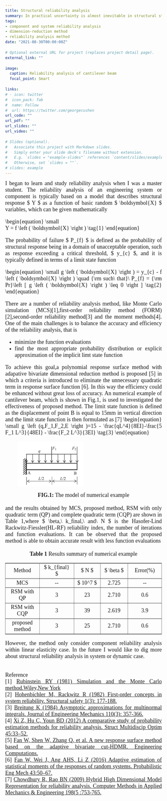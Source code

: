 ```yaml
---
title: Structural reliability analysis
summary: In practical uncertainty is almost inevitable in structural stiffness and external load, and balancing the efficiency and accuracy of reliability analysis method is still challenging and attractive.
tags:
- component and system reliability analysis
- dimension-reduction method
- reliability analysis method
date: "2021-08-30T00:00:00Z"

# Optional external URL for project (replaces project detail page).
external_link: ""

image:
  caption: Reliability analysis of cantilever beam
  focal_point: Smart

links:
# - icon: twitter
#  icon_pack: fab
#  name: Follow
#  url: https://twitter.com/georgecushen
url_code: ""
url_pdf: ""
url_slides: ""
url_video: ""

# Slides (optional).
#   Associate this project with Markdown slides.
#   Simply enter your slide deck's filename without extension.
#   E.g. `slides = "example-slides"` references `content/slides/example-slides.md`.
#   Otherwise, set `slides = ""`.
# slides: example
---
```

<font size="4" font face = "Times New Roman">
<DIV align="justify">
  I began to learn and study reliability analysis when I was a master student. The reliability analysis of an engineering system or component is typically based on a model that describes structural response $ Y $ as a function of basic random $ \boldsymbol{X} $ variables, which can be given mathematically
  
  \begin{equation} \small  
  Y = f \left ( \boldsymbol{X} \right )
  \tag{1}
  \end{equation}
  
  The probability of failure $ P_{f} $ is defined as the probability of structural response being in a domain of unacceptable operation, such as response exceeding a critical threshold, $ y_{c} $, and it is typically defined in terms of a limit state function

  \begin{equation} \small
  g \left ( \boldsymbol{X} \right ) = y_{c} - f \left ( \boldsymbol{X} \right ) \quad
  {\rm such\ that}\ P_{f} = {\rm Pr}\left [ g \left ( \boldsymbol{X} \right ) \leq 0 \right ]
  \tag{2}
  \end{equation}
  
  There are a number of reliability analysis method, like Monte Carlo simulation (MCS)[1],first-order reliability method (FORM)[2],second-order reliability method[3] and the moment methods[4]. One of the main challenges is to balance the accuracy and efficiency of the reliability analysis, that is
  <ul>
    <li> minimize the function evaluations </li>
    <li> find the most appropriate probability distribution or explicit approximation of the implicit limt state function </li>
  </ul>
  To achieve this goal,a polynomial response surface method with adapative bivariate dimensional reduction method is proposed [5] in which a criteria is introduced to eliminate the unnecessary quadratic term in response surface function [6]. In this way the efficiency could be enhanced without great loss of accuracy. An numerical example of cantilever beam, which is shown in Fig.1, is used to investigated the effectiveness of proposed method. The limit state function is defined as the displacement of point B is equal to 15mm in vertical direction and the limit state function is then formulated  as [7]
  \begin{equation} \small
  g \left (q,F_1,F_2,E \right )=15 - \frac{qL^4}{8EI}-\frac{5 F_1 L^3}{48EI} - \frac{F_2 L^3}{3EI}
  \tag{3}
  \end{equation}

  <figure class="half" style="display:flex; align-items: flex-end">
    <img src="reliability-2.jpg" style ="width: 50%; height: 50%"> 
  </figure>
  <DIV align="CENTER">
    <b>FIG.1:</b> The model of numerical example
  </DIV>
  <br/>
  and the results obtained by MCS, proposed method, RSM with only quadratic term (QP) and complete quadratic term (CQP) are shown in Table 1,where $ \beta,\ k_final,\ and\ N  $ is the Hasofer-Lind Rackwitz-Fiessler(HL-RF) reliability index, the number of iterations and function evaluations. It can be observed that the proposed method is able to obtain accurate result with less function evaluations
</DIV> 
<br/>

<DIV align="CENTER">
    <b>Table 1</b> Results summary of numerical example
</DIV>

  <table border="1" cellspacing="0" frame=hsides rules = all>
    <tr>
      <td align="center" width = "200" > Method </td>
      <td align="center" width = "200" > $ k_{final} $ </td>
      <td align="center" width = "200" > $ N $ </td>
      <td align="center" width = "200" > $ \beta $ </td>
      <td align="center" width = "200" > Error(%) </td>
    </tr>
    <tr>
      <td align="center" width = "200" > MCS </td>
      <td align="center" width = "200" > -- </td>
      <td align="center" width = "200" > $ 10^7 $ </td>
      <td align="center" width = "200" > 2.725 </td>
      <td align="center" width = "200" > -- </td>
    </tr>
    <tr>
      <td align="center"> RSM with QP </td>
      <td align="center"> 3 </td>
      <td align="center"> 23 </td>
      <td align="center"> 2.710 </td>
      <td align="center"> 0.6 </td>
    </tr>
    <tr>
      <td align="center"> RSM with CQP </td>
      <td align="center"> 3 </td>
      <td align="center"> 39 </td>
      <td align="center"> 2.619 </td>
      <td align="center"> 3.9 </td>
    </tr>
    <tr>
      <td align="center"> proposed method </td>
      <td align="center"> 3 </td>
      <td align="center"> 25 </td>
      <td align="center"> 2.710 </td>
      <td align="center"> 0.6 </td>
    </tr>
  </table>


<font size="4" font face = "Times New Roman">
<DIV align="justify">

  However, the method only consider component reliability analysis within linear elasticity case. In the future I would like to dig more about structural reliability analysis in system or dynamic case.

  <br/>
  Reference <br/>
  [1] <a href="https://www.wiley.com/en-us/Simulation+and+the+Monte+Carlo+Method%2C+3rd+Edition-p-9781118632161" target="_blank" rel="noopener noreferrer">Rubinstein RY (1981) Simulation and the Monte Carlo method.Wiley,New York </a><br/>
  [2] <a href="https://www.sciencedirect.com/science/article/pii/0167473082900248" target="_blank" rel="noopener noreferrer">Hohenbichler M, Rackwitz R (1982) First-order concepts in system reliability. Structural safety 1(3): 177-188. </a><br/>
  [3] <a href="https://ascelibrary.org/doi/abs/10.1061/(ASCE)0733-9399(1984)110:3(357)" target="_blank" rel="noopener noreferrer">Breitung K (1984) Asymptotic approximations for multinormal integrals. Journal of Engineering Mechanics 110(3): 357-366.</a><br/>
  [4] <a href="https://link.springer.com/article/10.1007%2Fs00158-011-0656-5" target="_blank" rel="noopener noreferrer">Xi Z, Hu C, Youn BD (2012) A comparative study of probability estimation methods for reliability analysis. Struct Multidiscip Optim 45:33–52.</a><br/> 
  [5] <a href="https://www.emerald.com/insight/content/doi/10.1108/EC-06-2020-0343/full/html?utm_source=rss&utm_medium=feed&utm_campaign=rss_journalLatest" target="_blank" rel="noopener noreferrer">Fan W, Shen W, Zhang Q, et al. A new response surface method based on the adaptive bivariate cut-HDMR. Engineering Computations.</a><br/> 
  [6] <a href="https://www.sciencedirect.com/science/article/pii/S0266892015300527" target="_blank" rel="noopener noreferrer">Fan W, Wei J, Ang AHS, Li Z (2016) Adaptive estimation of statistical moments of the responses of random systems. Probabilistic Eng Mech 43:50–67.</a><br/> 
  [7] <a href="https://www.sciencedirect.com/science/article/pii/S0045782508003617" target="_blank" rel="noopener noreferrer">Chowdhury R, Rao BN (2009) Hybrid High Dimensional Model Representation for reliability analysis. Computer Methods in Applied Mechanics & Engineering 198(5 :753-765.</a><br/> 

</DIV> 



